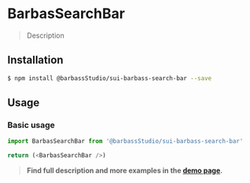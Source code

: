 # BarbasSearchBar

> Description

<!-- ![](./assets/preview.png) -->

## Installation

```sh
$ npm install @barbassStudio/sui-barbass-search-bar --save
```

## Usage

### Basic usage
```js
import BarbasSearchBar from '@barbassStudio/sui-barbass-search-bar'

return (<BarbasSearchBar />)
```


> **Find full description and more examples in the [demo page](#).**